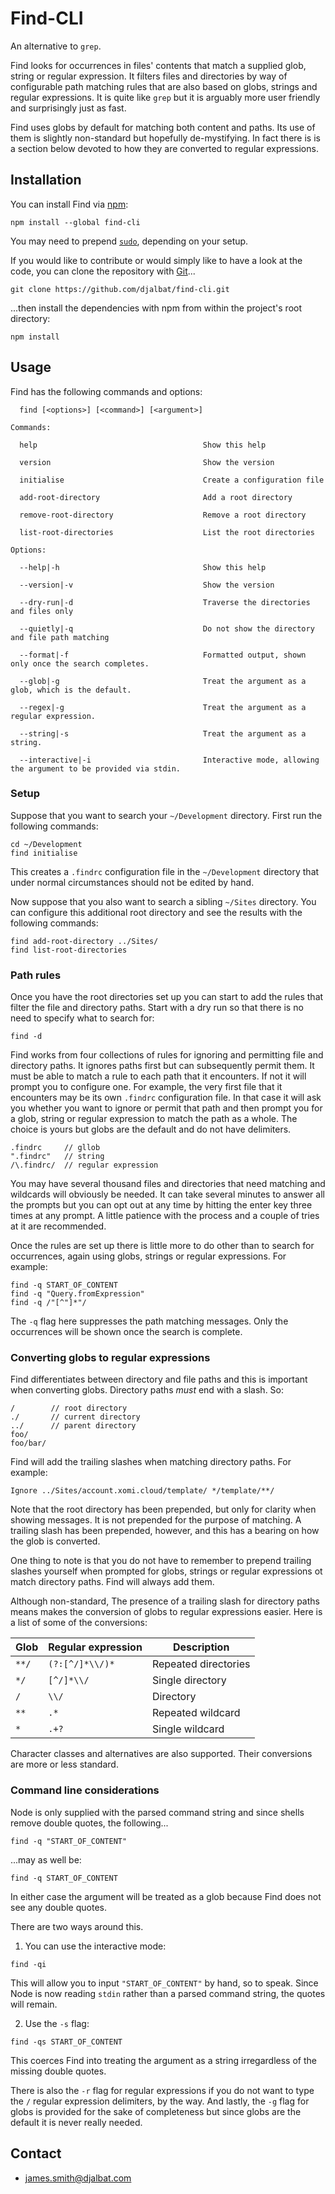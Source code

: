 # Find-CLI

An alternative to `grep`.

Find looks for occurrences in files' contents that match a supplied glob, string or regular expression.
It filters files and directories by way of configurable path matching rules that are also based on globs, strings and regular expressions.
It is quite like `grep` but it is arguably more user friendly and surprisingly just as fast.

Find uses globs by default for matching both content and paths.
Its use of them is slightly non-standard but hopefully de-mystifying.
In fact there is is a section below devoted to how they are converted to regular expressions.

## Installation

You can install Find via [npm](https://www.npmjs.com/):

    npm install --global find-cli

You may need to prepend [`sudo`](https://en.wikipedia.org/wiki/Sudo), depending on your setup.

If you would like to contribute or would simply like to have a look at the code, you can clone the repository with [Git](https://git-scm.com/)...

    git clone https://github.com/djalbat/find-cli.git

...then install the dependencies with npm from within the project's root directory:

    npm install

## Usage

Find has the following commands and options:

```
  find [<options>] [<command>] [<argument>]

Commands:

  help                                     Show this help
 
  version                                  Show the version

  initialise                               Create a configuration file

  add-root-directory                       Add a root directory

  remove-root-directory                    Remove a root directory

  list-root-directories                    List the root directories
  
Options:

  --help|-h                                Show this help

  --version|-v                             Show the version

  --dry-run|-d                             Traverse the directories and files only

  --quietly|-q                             Do not show the directory and file path matching

  --format|-f                              Formatted output, shown only once the search completes.

  --glob|-g                                Treat the argument as a glob, which is the default.

  --regex|-g                               Treat the argument as a regular expression.

  --string|-s                              Treat the argument as a string.

  --interactive|-i                         Interactive mode, allowing the argument to be provided via stdin.
```

### Setup

Suppose that you want to search your `~/Development` directory.
First run the following commands:

    cd ~/Development
    find initialise

This creates a `.findrc` configuration file in the `~/Development` directory that under normal circumstances should not be edited by hand.

Now suppose that you also want to search a sibling `~/Sites` directory.
You can configure this additional root directory and see the results with the following commands: 

    find add-root-directory ../Sites/
    find list-root-directories

### Path rules

Once you have the root directories set up you can start to add the rules that filter the file and directory paths.
Start with a dry run so that there is no need to specify what to search for:

    find -d

Find works from four collections of rules for ignoring and permitting file and directory paths.
It ignores paths first but can subsequently permit them.
It must be able to match a rule to each path that it encounters.
If not it will prompt you to configure one.
For example, the very first file that it encounters may be its own `.findrc` configuration file.
In that case it will ask you whether you want to ignore or permit that path and then prompt you for a glob, string or regular expression to match the path as a whole.
The choice is yours but globs are the default and do not have delimiters.

    .findrc     // gllob
    ".findrc"   // string
    /\.findrc/  // regular expression

You may have several thousand files and directories that need matching and wildcards will obviously be needed.
It can take several minutes to answer all the prompts but you can opt out at any time by hitting the enter key three times at any prompt.
A little patience with the process and a couple of tries at it are recommended.

Once the rules are set up there is little more to do other than to search for occurrences, again using globs, strings or regular expressions.
For example:

    find -q START_OF_CONTENT
    find -q "Query.fromExpression"
    find -q /"[^"]*"/

The `-q` flag here suppresses the path matching messages.
Only the occurrences will be shown once the search is complete.

### Converting globs to regular expressions

Find differentiates between directory and file paths and this is important when converting globs.
Directory paths *must* end with a slash.
So:

    /        // root directory
    ./       // current directory
    ../      // parent directory
    foo/  
    foo/bar/

Find will add the trailing slashes when matching directory paths.
For example:

    Ignore ../Sites/account.xomi.cloud/template/ */template/**/

Note that the root directory has been prepended, but only for clarity when showing messages. 
It is not prepended for the purpose of matching.
A trailing slash has been prepended, however, and this has a bearing on how the glob is converted.

One thing to note is that you do not have to remember to prepend trailing slashes yourself when prompted for globs, strings or regular expressions ot match directory paths.
Find will always add them.

Although non-standard, The presence of a trailing slash for directory paths means makes the conversion of globs to regular expressions easier.
Here is a list of some of the conversions:

| Glob  | Regular expression | Description          |
|-------|--------------------|----------------------|
| `**/` | `(?:[^/]*\\/)*`    | Repeated directories |
| `*/`  | `[^/]*\\/`         | Single directory     |
| `/`   | `\\/`              | Directory            |
| `**`  | `.*`               | Repeated wildcard    |
| `*`   | `.+?`              | Single wildcard      |

Character classes and alternatives are also supported. 
Their conversions are more or less standard.

### Command line considerations

Node is only supplied with the parsed command string and since shells remove double quotes, the following...

    find -q "START_OF_CONTENT"

...may as well be:

    find -q START_OF_CONTENT

In either case the argument will be treated as a glob because Find does not see any double quotes.

There are two ways around this.

1. You can use the interactive mode:

```
find -qi
```

This will allow you to input `"START_OF_CONTENT"` by hand, so to speak. Since Node is now reading `stdin` rather than a parsed command string, the quotes will remain.

2. Use the `-s` flag:

```
find -qs START_OF_CONTENT
```

This coerces Find into treating the argument as a string irregardless of the missing double quotes.

There is also the `-r` flag for regular expressions if you do not want to type the `/` regular expression delimiters, by the way. 
And lastly, the `-g` flag for globs is provided for the sake of completeness but since globs are the default it is never really needed.

## Contact

* james.smith@djalbat.com
